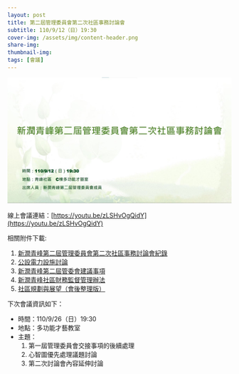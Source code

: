 ```yaml
---
layout: post
title: 第二屆管理委員會第二次社區事務討論會
subtitle: 110/9/12（日）19:30
cover-img: /assets/img/content-header.png
share-img: 
thumbnail-img:
tags: [會議]
---
```


![](../assets/post/20210912/ppt_01.jpg)

線上會議連結：[https://youtu.be/zLSHvOgQidY](https://youtu.be/zLSHvOgQidY)

相關附件下載:

1. [新潤青峰第二屆管理委員會第二次社區事務討論會紀錄](../assets/post/20210912/1100912_01_第二次社區事務討論會紀錄.pdf)
2. [公設電力設施討論](../assets/post/20210912/1100912_02_公設電力設施討論.pdf)
3. [新潤青峰第二屆管委會建議事項](../assets/post/20210912/1100912_03_新潤青峰第二屆管委會建議事項.pdf)
4. [新潤青峰社區財務監督管理辦法](../assets/post/20210912/1100912_04_新潤青峰社區財務監督管理辦法.pdf)
5. [社區規劃與展望（會後整理版）](../assets/post/20210912/1100912_05_社區規劃與展望（會後整理版）.pdf)

下次會議資訊如下：

- 時間：110/9/26（日）19:30
- 地點：多功能才藝教室
- 主題：
    1. 第一屆管理委員會交接事項的後續處理
    2. 心智圖優先處理議題討論
    3. 第二次討論會內容延伸討論